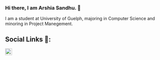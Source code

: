 ### Hi there, I am Arshia Sandhu. 👋

I am a student at University of Guelph, majoring in Computer Science and minoring in Project Manegement.

## Social Links 💬:

<a href="https://www.linkedin.com/in/arshiasandhu/">
  <img align="left" alt="Linkedin" width="22px" color:"#222" src="https://cdn.jsdelivr.net/npm/simple-icons@v3/icons/linkedin.svg" />
</a>

